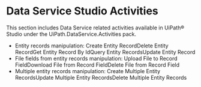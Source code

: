 ﻿---
sidebar_position: 2
---

# Data Service Studio Activities

This section includes Data Service related activities available in UiPath® Studio under
            the UiPath.DataService.Activities pack.

* Entity records
                    manipulation: Create Entity RecordDelete Entity RecordGet Entity Record By IdQuery Entity RecordsUpdate Entity Record
* File fields from entity records
                        manipulation: Upload File to Record FieldDownload File from Record FieldDelete File from Record Field
* Multiple entity records
                        manipulation: Create Multiple Entity RecordsUpdate Multiple Entity RecordsDelete Multiple Entity Records
